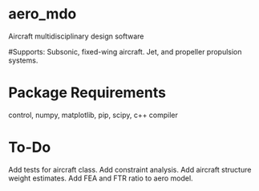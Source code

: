 # aero_mdo
Aircraft multidisciplinary design software

#Supports:
Subsonic, fixed-wing aircraft. Jet, and propeller propulsion systems.


# Package Requirements
control, numpy, matplotlib, pip, scipy, c++ compiler

# To-Do
Add tests for aircraft class.
Add constraint analysis.
Add aircraft structure weight estimates.
Add FEA and FTR ratio to aero model.
